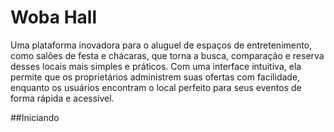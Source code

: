 # Woba Hall

Uma plataforma inovadora para o aluguel de espaços de entretenimento, como salões de festa e chácaras, que torna a busca, comparação e reserva desses locais mais simples e práticos. Com uma interface intuitiva, ela permite que os proprietários administrem suas ofertas com facilidade, enquanto os usuários encontram o local perfeito para seus eventos de forma rápida e acessível.

##Iniciando

